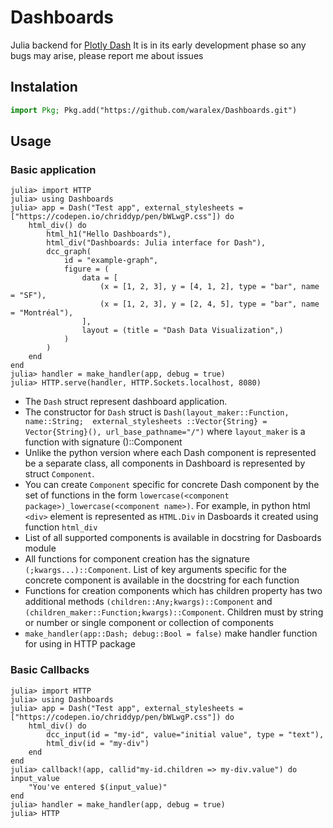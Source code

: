 # Dashboards

Julia backend for [Plotly Dash](https://github.com/plotly/dash)
It is in its early development phase so any bugs may arise, please report me about issues

## Instalation

```julia
import Pkg; Pkg.add("https://github.com/waralex/Dashboards.git")
```

## Usage

### Basic application

```jldoctest
julia> import HTTP
julia> using Dashboards
julia> app = Dash("Test app", external_stylesheets = ["https://codepen.io/chriddyp/pen/bWLwgP.css"]) do
    html_div() do
        html_h1("Hello Dashboards"),
        html_div("Dashboards: Julia interface for Dash"),
        dcc_graph(
            id = "example-graph",
            figure = (
                data = [
                    (x = [1, 2, 3], y = [4, 1, 2], type = "bar", name = "SF"),
                    (x = [1, 2, 3], y = [2, 4, 5], type = "bar", name = "Montréal"),
                ],
                layout = (title = "Dash Data Visualization",)
            )
        )
    end
end
julia> handler = make_handler(app, debug = true)
julia> HTTP.serve(handler, HTTP.Sockets.localhost, 8080)
```
* The `Dash` struct represent dashboard application.
* The constructor for `Dash` struct is `Dash(layout_maker::Function, name::String;  external_stylesheets ::Vector{String} = Vector{String}(), url_base_pathname="/")` where `layout_maker` is a function with signature ()::Component
* Unlike the python version where each Dash component is represented be a separate class, all components in Dashboard is represented by struct `Component`. 
* You can create `Component` specific for concrete Dash component by the set of functions in the form `lowercase(<component package>)_lowercase(<component name>)`. For example, in python html `<div>` element is represented as `HTML.Div` in Dasboards it created using function `html_div`
* List of all supported components is available in docstring for Dasboards module
* All functions for component creation has the signature `(;kwargs...)::Component`. List of key arguments specific for the concrete component is available in the docstring for each function
* Functions for creation components which has children property has two additional methods `(children::Any;kwargs)::Component` and `(children_maker::Function;kwargs)::Component`. Children must by string or number or single component or collection of components
* `make_handler(app::Dash; debug::Bool = false)` make handler function for using in HTTP package

### Basic Callbacks
```jldoctest
julia> import HTTP
julia> using Dashboards
julia> app = Dash("Test app", external_stylesheets = ["https://codepen.io/chriddyp/pen/bWLwgP.css"]) do
    html_div() do
        dcc_input(id = "my-id", value="initial value", type = "text"),
        html_div(id = "my-div")        
    end
end
julia> callback!(app, callid"my-id.children => my-div.value") do input_value
    "You've entered $(input_value)"
end
julia> handler = make_handler(app, debug = true)
julia> HTTP
